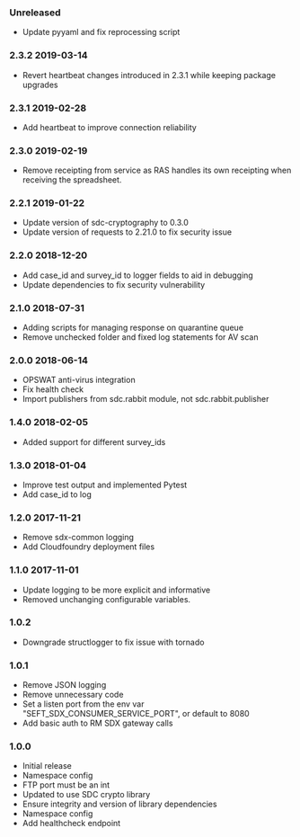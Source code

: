 ### Unreleased
 - Update pyyaml and fix reprocessing script

### 2.3.2 2019-03-14
 - Revert heartbeat changes introduced in 2.3.1 while keeping package upgrades

### 2.3.1 2019-02-28
 - Add heartbeat to improve connection reliability

### 2.3.0 2019-02-19
 - Remove receipting from service as RAS handles its own receipting when receiving the spreadsheet.

### 2.2.1 2019-01-22
 - Update version of sdc-cryptography to 0.3.0
 - Update version of requests to 2.21.0 to fix security issue

### 2.2.0 2018-12-20
 - Add case_id and survey_id to logger fields to aid in debugging
 - Update dependencies to fix security vulnerability

### 2.1.0 2018-07-31
 - Adding scripts for managing response on quarantine queue
 - Remove unchecked folder and fixed log statements for AV scan

### 2.0.0 2018-06-14
 - OPSWAT anti-virus integration
 - Fix health check
 - Import publishers from sdc.rabbit module, not sdc.rabbit.publisher

### 1.4.0 2018-02-05
 - Added support for different survey_ids

### 1.3.0 2018-01-04
 - Improve test output and implemented Pytest
 - Add case_id to log

### 1.2.0 2017-11-21
 - Remove sdx-common logging
 - Add Cloudfoundry deployment files

### 1.1.0 2017-11-01
 - Update logging to be more explicit and informative
 - Removed unchanging configurable variables.

### 1.0.2
 - Downgrade structlogger to fix issue with tornado

### 1.0.1
  - Remove JSON logging
  - Remove unnecessary code
  - Set a listen port from the env var "SEFT_SDX_CONSUMER_SERVICE_PORT", or default to 8080
  - Add basic auth to RM SDX gateway calls

### 1.0.0
  - Initial release
  - Namespace config
  - FTP port must be an int
  - Updated to use SDC crypto library
  - Ensure integrity and version of library dependencies
  - Namespace config
  - Add healthcheck endpoint
